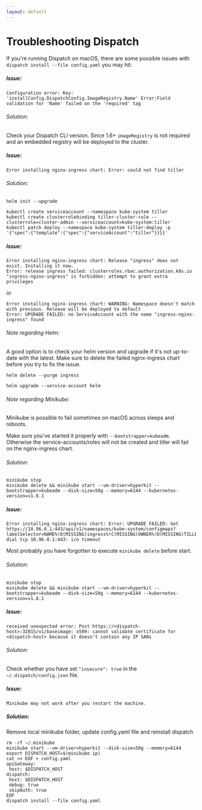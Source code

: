 ```yaml
---
layout: default
---
```

# Troubleshooting Dispatch


If you're running Dispatch on macOS, there are some possible issues with `dispatch install --file config.yaml` you may hit:

##### Issue:

```
Configuration error: Key: 'installConfig.DispatchConfig.ImageRegistry.Name' Error:Field validation for 'Name' failed on the 'required' tag
```

###### Solution:

Check your Dispatch CLI version. Since 1.6+ `imageRegistry` is not required and an embedded registry will be deployed to the cluster.


##### Issue:

```
Error installing nginx-ingress chart: Error: could not find tiller
```

###### Solution:

```
helm init --upgrade

kubectl create serviceaccount --namespace kube-system tiller
kubectl create clusterrolebinding tiller-cluster-rule --clusterrole=cluster-admin --serviceaccount=kube-system:tiller
kubectl patch deploy --namespace kube-system tiller-deploy -p '{"spec":{"template":{"spec":{"serviceAccount":"tiller"}}}}'
```


##### Issue:

```
Error installing nginx-ingress chart: Release "ingress" does not exist. Installing it now.
Error: release ingress failed: clusterroles.rbac.authorization.k8s.io "ingress-nginx-ingress" is forbidden: attempt to grant extra privileges
```

or 

```
Error installing nginx-ingress chart: WARNING: Namespace doesn't match with previous. Release will be deployed to default
Error: UPGRADE FAILED: no ServiceAccount with the name "ingress-nginx-ingress" found
```

###### Note regarding Helm:

A good option is to check your helm version and upgrade if it's not up-to-date with the latest.
Make sure to delete the failed nginx-ingress chart before you try to fix the issue.

```
helm delete --purge ingress

helm upgrade --service-account helm
```

###### Note regarding Minikube:

Minikube is possible to fail sometimes on macOS across sleeps and reboots.

Make sure you've started it properly with `--bootstrapper=kubeadm`.
Otherwise the service-accounts/roles will not be created and tiller will fail on the nginx-ingress chart.

###### Solution:

```
minikube stop
minikube delete && minikube start --vm-driver=hyperkit --bootstrapper=kubeadm --disk-size=50g --memory=6144 --kubernetes-version=v1.8.1
```


##### Issue:

```
Error installing nginx-ingress chart: Error: UPGRADE FAILED: Get https://10.96.0.1:443/api/v1/namespaces/kube-system/configmaps?labelSelector=NAME%!D(MISSING)ingress%!C(MISSING)OWNER%!D(MISSING)TILLER%!C(MISSING)STATUS%!D(MISSING)DEPLOYED: dial tcp 10.96.0.1:443: i/o timeout
```

Most probably you have forgotten to execute `minikube delete` before start.

###### Solution: 

```
minikube stop
minikube delete && minikube start --vm-driver=hyperkit --bootstrapper=kubeadm --disk-size=50g --memory=6144 --kubernetes-version=v1.8.1
```

##### Issue:

```
received unexpected error: Post https://<dispatch-host>:32015/v1/baseimage: x509: cannot validate certificate for <dispatch-host> because it doesn't contain any IP SANs

```

###### Solution:

Check whether you have set `"insecure": true` in the `~/.dispatch/config.json` file.


##### Issue:

 ```Minikube may not work after you restart the machine.```

##### Solution:

Remove local minikube folder, update config.yaml file and reinstall dispatch 
 
 ```
rm -rf ~/.minikube
minikube start --vm-driver=hyperkit --disk-size=50g --memory=6144
export DISPATCH_HOST=$(minikube ip)
cat << EOF > config.yaml
apiGateway:
  host: $DISPATCH_HOST
dispatch:
  host: $DISPATCH_HOST
  debug: true
  skipAuth: true
EOF
dispatch install --file config.yaml
```